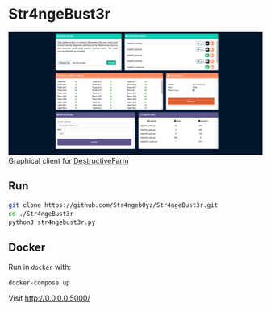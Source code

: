 # Str4ngeBust3r

![screenshot](docs/screen.png)
Graphical client for [DestructiveFarm](https://github.com/Str4ngeb0yz/DestructiveFarm)

## Run

```bash
git clone https://github.com/Str4ngeb0yz/Str4ngeBust3r.git
cd ./Str4ngeBust3r
python3 str4ngebust3r.py
```

## Docker

Run in `docker` with:

```bash
docker-compose up
```

Visit <http://0.0.0.0:5000/>
